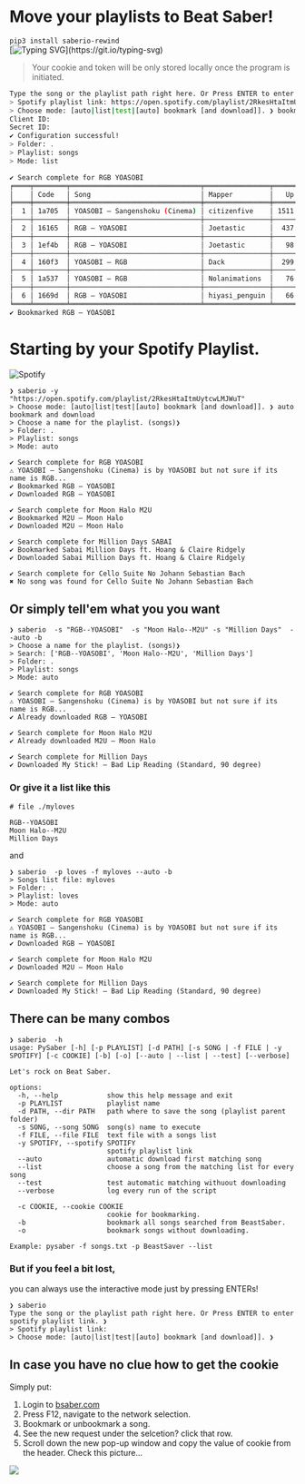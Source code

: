 # Move your playlists to Beat Saber! 

`pip3 install saberio-rewind`  
[![Typing SVG](https://readme-typing-svg.demolab.com?font=Fira+Code&pause=1000&color=EF6DF7&width=435&lines=Bookmark+and+Syncsaber!;Download+Songs+via+CLI!;pip+install+me!;Oh+It's+this+song!;Continue+on...+Beat+Saber!;Replay+your+favorites...;+and+SMASH+the+beat!)](https://git.io/typing-svg)  

> Your cookie and token will be only stored locally once the program is initiated.

```sh
Type the song or the playlist path right here. Or Press ENTER to enter spotify playlist link. ❯ 
> Spotify playlist link: https://open.spotify.com/playlist/2RkesHtaItmUytcwLMJWuT
> Choose mode: [auto|list|test|[auto] bookmark [and download]]. ❯ bookmark
Client ID: 
Secret ID: 
✔ Configuration successful!
> Folder: .
> Playlist: songs
> Mode: list

✔ Search complete for RGB YOASOBI
╒════╤════════╤════════════════════════════════╤════════════════╤══════╤════════╤═════════════════════╤════════════╕
│    │ Code   │ Song                           │ Mapper         │   Up │   Down │ Difficulty          │ Date       │
╞════╪════════╪════════════════════════════════╪════════════════╪══════╪════════╪═════════════════════╪════════════╡
│  1 │ 1a705  │ YOASOBI – Sangenshoku (Cinema) │ citizenfive    │ 1511 │     57 │ Ea, No, Ha, Ex, Ex+ │ 19.07.2021 │
├────┼────────┼────────────────────────────────┼────────────────┼──────┼────────┼─────────────────────┼────────────┤
│  2 │ 16165  │ RGB – YOASOBI                  │ Joetastic      │  437 │     36 │ Ha, Ex, Ex+         │ 30.03.2021 │
├────┼────────┼────────────────────────────────┼────────────────┼──────┼────────┼─────────────────────┼────────────┤
│  3 │ 1ef4b  │ RGB – YOASOBI                  │ Joetastic      │   98 │      9 │ Ex+                 │ 17.12.2021 │
├────┼────────┼────────────────────────────────┼────────────────┼──────┼────────┼─────────────────────┼────────────┤
│  4 │ 160f3  │ YOASOBI – RGB                  │ Dack           │  299 │     34 │ Ex                  │ 30.03.2021 │
├────┼────────┼────────────────────────────────┼────────────────┼──────┼────────┼─────────────────────┼────────────┤
│  5 │ 1a537  │ YOASOBI – RGB                  │ Nolanimations  │   76 │      9 │ Ex+                 │ 16.07.2021 │
├────┼────────┼────────────────────────────────┼────────────────┼──────┼────────┼─────────────────────┼────────────┤
│  6 │ 1669d  │ RGB – YOASOBI                  │ hiyasi_penguin │   66 │      8 │ Ex                  │ 07.04.2021 │
╘════╧════════╧════════════════════════════════╧════════════════╧══════╧════════╧═════════════════════╧════════════╛
✔ Bookmarked RGB – YOASOBI
```
# Starting by your Spotify Playlist.

![Spotify](./misc/spotify.png)

```
❯ saberio -y "https://open.spotify.com/playlist/2RkesHtaItmUytcwLMJWuT"
> Choose mode: [auto|list|test|[auto] bookmark [and download]]. ❯ auto bookmark and download
> Choose a name for the playlist. (songs)❯ 
> Folder: .
> Playlist: songs
> Mode: auto

✔ Search complete for RGB YOASOBI
⚠ YOASOBI – Sangenshoku (Cinema) is by YOASOBI but not sure if its name is RGB...
✔ Bookmarked RGB – YOASOBI
✔ Downloaded RGB – YOASOBI

✔ Search complete for Moon Halo M2U
✔ Bookmarked M2U – Moon Halo
✔ Downloaded M2U – Moon Halo

✔ Search complete for Million Days SABAI
✔ Bookmarked Sabai Million Days ft. Hoang & Claire Ridgely
✔ Downloaded Sabai Million Days ft. Hoang & Claire Ridgely

✔ Search complete for Cello Suite No Johann Sebastian Bach
✖ No song was found for Cello Suite No Johann Sebastian Bach
```

## Or simply tell'em what you you want

```
❯ saberio  -s "RGB--YOASOBI"  -s "Moon Halo--M2U" -s "Million Days"  --auto -b
> Choose a name for the playlist. (songs)❯ 
> Search: ['RGB--YOASOBI', 'Moon Halo--M2U', 'Million Days']
> Folder: .
> Playlist: songs
> Mode: auto

✔ Search complete for RGB YOASOBI
⚠ YOASOBI – Sangenshoku (Cinema) is by YOASOBI but not sure if its name is RGB...
✔ Already downloaded RGB – YOASOBI

✔ Search complete for Moon Halo M2U
✔ Already downloaded M2U – Moon Halo

✔ Search complete for Million Days
✔ Downloaded My Stick! – Bad Lip Reading (Standard, 90 degree)
```

### Or give it a list like this

```
# file ./myloves

RGB--YOASOBI
Moon Halo--M2U
Million Days
```

and

```
❯ saberio  -p loves -f myloves --auto -b
> Songs list file: myloves
> Folder: .
> Playlist: loves
> Mode: auto

✔ Search complete for RGB YOASOBI
⚠ YOASOBI – Sangenshoku (Cinema) is by YOASOBI but not sure if its name is RGB...
✔ Downloaded RGB – YOASOBI

✔ Search complete for Moon Halo M2U
✔ Downloaded M2U – Moon Halo

✔ Search complete for Million Days
✔ Downloaded My Stick! – Bad Lip Reading (Standard, 90 degree)

```

## There can be many combos
```
❯ saberio  -h
usage: PySaber [-h] [-p PLAYLIST] [-d PATH] [-s SONG | -f FILE | -y SPOTIFY] [-c COOKIE] [-b] [-o] [--auto | --list | --test] [--verbose]

Let's rock on Beat Saber.

options:
  -h, --help            show this help message and exit
  -p PLAYLIST           playlist name
  -d PATH, --dir PATH   path where to save the song (playlist parent folder)
  -s SONG, --song SONG  song(s) name to execute
  -f FILE, --file FILE  text file with a songs list
  -y SPOTIFY, --spotify SPOTIFY
                        spotify playlist link
  --auto                automatic download first matching song
  --list                choose a song from the matching list for every song
  --test                test automatic matching withuout downloading
  --verbose             log every run of the script

  -c COOKIE, --cookie COOKIE
                        cookie for bookmarking.
  -b                    bookmark all songs searched from BeastSaber.
  -o                    bookmark songs without downloading.

Example: pysaber -f songs.txt -p BeastSaver --list

```

### But if you feel a bit lost, 
you can always use the interactive mode just by pressing ENTERs!

```
❯ saberio
Type the song or the playlist path right here. Or Press ENTER to enter spotify playlist link. ❯ 
> Spotify playlist link: 
> Choose mode: [auto|list|test|[auto] bookmark [and download]]. ❯ 
```

## In case you have no clue how to get the cookie

Simply put: 
1. Login to [bsaber.com](https://basaber.com/)
2. Press F12, navigate to the network selection.
3. Bookmark or unbookmark a song.
4. See the new request under the selcetion? click that row.
5. Scroll down the new pop-up window and copy the value of cookie from the header. Check this picture...

![](misc/cookie.png)
